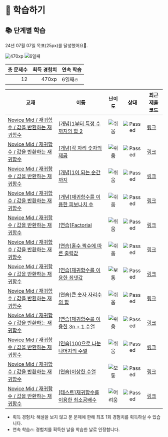 # 📖 학습하기

## 📚 단계별 학습
24년 07월 07일 목표(25px)를 달성했어요🥳.

![470xp](https://img.shields.io/badge/EXP-470xp-%235cb85c.svg?for-the-badge)
![6일째](https://img.shields.io/badge/연속학습-6일째-%23E34F26.svg?for-the-badge)

|총 문제수|획득 경험치|연속 학습|
|---:|---:|---|
12|470xp|6일째🔥|

|교재|이름|난이도|상태|최근 제출 코드|
|---|---|:---:|:---:|---|
|[Novice Mid / 재귀함수 / 값을 반환하는 재귀함수](https://www.codetree.ai/missions?missionId=5)|[[개념]1부터 특정 수까지의 합 2](https://www.codetree.ai/missions/5/problems/sum-from-1-to-a-certain-number-2)|![쉬움][easy]|![Passed][passed]|[링크](https://github.com/andongmin94/codetree-TILs/blob/main/240707/1%EB%B6%80%ED%84%B0%20%ED%8A%B9%EC%A0%95%20%EC%88%98%EA%B9%8C%EC%A7%80%EC%9D%98%20%ED%95%A9%202/sum-from-1-to-a-certain-number-2.cpp)|
|[Novice Mid / 재귀함수 / 값을 반환하는 재귀함수](https://www.codetree.ai/missions?missionId=5)|[[개념]각 자리 숫자의 제곱](https://www.codetree.ai/missions/5/problems/square-of-each-digit)|![쉬움][easy]|![Passed][passed]|[링크](https://github.com/andongmin94/codetree-TILs/blob/main/240707/%EA%B0%81%20%EC%9E%90%EB%A6%AC%20%EC%88%AB%EC%9E%90%EC%9D%98%20%EC%A0%9C%EA%B3%B1/square-of-each-digit.cpp)|
|[Novice Mid / 재귀함수 / 값을 반환하는 재귀함수](https://www.codetree.ai/missions?missionId=5)|[[개념]1이 되는 순간까지](https://www.codetree.ai/missions/5/problems/until-the-moment-I-reach-one)|![쉬움][easy]|![Passed][passed]|[링크](https://github.com/andongmin94/codetree-TILs/blob/main/240707/1%EC%9D%B4%20%EB%90%98%EB%8A%94%20%EC%88%9C%EA%B0%84%EA%B9%8C%EC%A7%80/until-the-moment-I-reach-one.cpp)|
|[Novice Mid / 재귀함수 / 값을 반환하는 재귀함수](https://www.codetree.ai/missions?missionId=5)|[[개념]재귀함수를 이용한 피보나치 수](https://www.codetree.ai/missions/5/problems/fibonacci-using-recursive-function)|![쉬움][easy]|![Passed][passed]|[링크](https://github.com/andongmin94/codetree-TILs/blob/main/240707/%EC%9E%AC%EA%B7%80%ED%95%A8%EC%88%98%EB%A5%BC%20%EC%9D%B4%EC%9A%A9%ED%95%9C%20%ED%94%BC%EB%B3%B4%EB%82%98%EC%B9%98%20%EC%88%98/fibonacci-using-recursive-function.cpp)|
|[Novice Mid / 재귀함수 / 값을 반환하는 재귀함수](https://www.codetree.ai/missions?missionId=5)|[[연습]Factorial](https://www.codetree.ai/missions/5/problems/factorial)|![쉬움][easy]|![Passed][passed]|[링크](https://github.com/andongmin94/codetree-TILs/blob/main/240707/Factorial/factorial.cpp)|
|[Novice Mid / 재귀함수 / 값을 반환하는 재귀함수](https://www.codetree.ai/missions?missionId=5)|[[연습]홀수 짝수에 따른 출력값](https://www.codetree.ai/missions/5/problems/output-value-based-on-odd-even-numbers)|![쉬움][easy]|![Passed][passed]|[링크](https://github.com/andongmin94/codetree-TILs/blob/main/240707/%ED%99%80%EC%88%98%20%EC%A7%9D%EC%88%98%EC%97%90%20%EB%94%B0%EB%A5%B8%20%EC%B6%9C%EB%A0%A5%EA%B0%92/output-value-based-on-odd-even-numbers.cpp)|
|[Novice Mid / 재귀함수 / 값을 반환하는 재귀함수](https://www.codetree.ai/missions?missionId=5)|[[연습]재귀함수를 이용한 최댓값](https://www.codetree.ai/missions/5/problems/maximum-value-with-recursive-function)|![보통][medium]|![Passed][passed]|[링크](https://github.com/andongmin94/codetree-TILs/blob/main/240707/%EC%9E%AC%EA%B7%80%ED%95%A8%EC%88%98%EB%A5%BC%20%EC%9D%B4%EC%9A%A9%ED%95%9C%20%EC%B5%9C%EB%8C%93%EA%B0%92/maximum-value-with-recursive-function.cpp)|
|[Novice Mid / 재귀함수 / 값을 반환하는 재귀함수](https://www.codetree.ai/missions?missionId=5)|[[연습]큰 숫자 자리수의 합](https://www.codetree.ai/missions/5/problems/sum-of-large-numeric-digits)|![쉬움][easy]|![Passed][passed]|[링크](https://github.com/andongmin94/codetree-TILs/blob/main/240707/%ED%81%B0%20%EC%88%AB%EC%9E%90%20%EC%9E%90%EB%A6%AC%EC%88%98%EC%9D%98%20%ED%95%A9/sum-of-large-numeric-digits.cpp)|
|[Novice Mid / 재귀함수 / 값을 반환하는 재귀함수](https://www.codetree.ai/missions?missionId=5)|[[연습]재귀함수를 이용한 3n + 1 수열](https://www.codetree.ai/missions/5/problems/3n+1-sequence-with-recursive-function)|![쉬움][easy]|![Passed][passed]|[링크](https://github.com/andongmin94/codetree-TILs/blob/main/240707/%EC%9E%AC%EA%B7%80%ED%95%A8%EC%88%98%EB%A5%BC%20%EC%9D%B4%EC%9A%A9%ED%95%9C%203n%20%2B%201%20%EC%88%98%EC%97%B4/3n+1-sequence-with-recursive-function.cpp)|
|[Novice Mid / 재귀함수 / 값을 반환하는 재귀함수](https://www.codetree.ai/missions?missionId=5)|[[연습]100으로 나눈 나머지의 수열](https://www.codetree.ai/missions/5/problems/sequence-of-remainder-divided-by-100)|![쉬움][easy]|![Passed][passed]|[링크](https://github.com/andongmin94/codetree-TILs/blob/main/240707/100%EC%9C%BC%EB%A1%9C%20%EB%82%98%EB%88%88%20%EB%82%98%EB%A8%B8%EC%A7%80%EC%9D%98%20%EC%88%98%EC%97%B4/sequence-of-remainder-divided-by-100.cpp)|
|[Novice Mid / 재귀함수 / 값을 반환하는 재귀함수](https://www.codetree.ai/missions?missionId=5)|[[연습]이상한 수열](https://www.codetree.ai/missions/5/problems/a-strange-sequence)|![보통][medium]|![Passed][passed]|[링크](https://github.com/andongmin94/codetree-TILs/blob/main/240707/%EC%9D%B4%EC%83%81%ED%95%9C%20%EC%88%98%EC%97%B4/a-strange-sequence.cpp)|
|[Novice Mid / 재귀함수 / 값을 반환하는 재귀함수](https://www.codetree.ai/missions?missionId=5)|[[테스트]재귀함수를 이용한 최소공배수](https://www.codetree.ai/missions/5/problems/least-common-multiple-using-recursive-function)|![어려움][hard]|![Passed][passed]|[링크](https://github.com/andongmin94/codetree-TILs/blob/main/240707/%EC%9E%AC%EA%B7%80%ED%95%A8%EC%88%98%EB%A5%BC%20%EC%9D%B4%EC%9A%A9%ED%95%9C%20%EC%B5%9C%EC%86%8C%EA%B3%B5%EB%B0%B0%EC%88%98/least-common-multiple-using-recursive-function.cpp)|


* 획득 경험치: 해설을 보지 않고 푼 문제에 한해 최초 1회 경험치를 획득하실 수 있습니다.
* 연속 학습🔥: 경험치를 획득한 날을 학습한 날로 인정합니다.










[b5]: https://img.shields.io/badge/Bronze_5-%235D3E31.svg
[b4]: https://img.shields.io/badge/Bronze_4-%235D3E31.svg
[b3]: https://img.shields.io/badge/Bronze_3-%235D3E31.svg
[b2]: https://img.shields.io/badge/Bronze_2-%235D3E31.svg
[b1]: https://img.shields.io/badge/Bronze_1-%235D3E31.svg
[s5]: https://img.shields.io/badge/Silver_5-%23394960.svg
[s4]: https://img.shields.io/badge/Silver_4-%23394960.svg
[s3]: https://img.shields.io/badge/Silver_3-%23394960.svg
[s2]: https://img.shields.io/badge/Silver_2-%23394960.svg
[s1]: https://img.shields.io/badge/Silver_1-%23394960.svg
[g5]: https://img.shields.io/badge/Gold_5-%23FFC433.svg
[g4]: https://img.shields.io/badge/Gold_4-%23FFC433.svg
[g3]: https://img.shields.io/badge/Gold_3-%23FFC433.svg
[g2]: https://img.shields.io/badge/Gold_2-%23FFC433.svg
[g1]: https://img.shields.io/badge/Gold_1-%23FFC433.svg
[p5]: https://img.shields.io/badge/Platinum_5-%2376DDD8.svg
[p4]: https://img.shields.io/badge/Platinum_4-%2376DDD8.svg
[p3]: https://img.shields.io/badge/Platinum_3-%2376DDD8.svg
[p2]: https://img.shields.io/badge/Platinum_2-%2376DDD8.svg
[p1]: https://img.shields.io/badge/Platinum_1-%2376DDD8.svg
[passed]: https://img.shields.io/badge/Passed-%23009D27.svg
[failed]: https://img.shields.io/badge/Failed-%23D24D57.svg
[easy]: https://img.shields.io/badge/쉬움-%235cb85c.svg?for-the-badge
[medium]: https://img.shields.io/badge/보통-%23FFC433.svg?for-the-badge
[hard]: https://img.shields.io/badge/어려움-%23D24D57.svg?for-the-badge